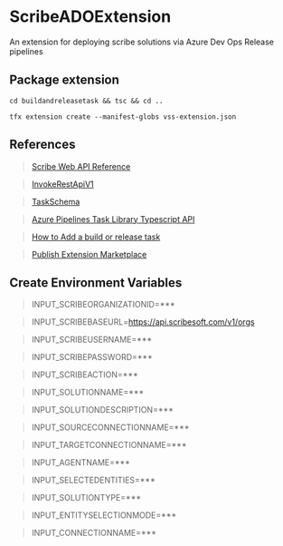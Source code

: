# ScribeADOExtension
An extension for deploying scribe solutions via Azure Dev Ops Release pipelines

## Package extension
`cd buildandreleasetask && tsc && cd ..`

`tfx extension create --manifest-globs vss-extension.json`

## References

 > [Scribe Web API Reference](https://dev.scribesoft.com/en/main/reference)
 
 > [InvokeRestApiV1](https://github.com/microsoft/azure-pipelines-tasks/blob/master/Tasks/InvokeRestApiV1/task.json)
 
 > [TaskSchema](https://raw.githubusercontent.com/Microsoft/azure-pipelines-task-lib/master/tasks.schema.json)

 > [Azure Pipelines Task Library Typescript API](https://github.com/microsoft/azure-pipelines-task-lib/blob/master/node/docs/azure-pipelines-task-lib.md)

 > [How to Add a build or release task](https://docs.microsoft.com/en-us/azure/devops/extend/develop/add-build-task?view=azure-devops)

 > [Publish Extension Marketplace](https://marketplace.visualstudio.com/manage/publishers)

 ## Create Environment Variables

> INPUT_SCRIBEORGANIZATIONID=***

> INPUT_SCRIBEBASEURL=https://api.scribesoft.com/v1/orgs

> INPUT_SCRIBEUSERNAME=***

> INPUT_SCRIBEPASSWORD=***

> INPUT_SCRIBEACTION=***

> INPUT_SOLUTIONNAME=***

> INPUT_SOLUTIONDESCRIPTION=***

> INPUT_SOURCECONNECTIONNAME=***

> INPUT_TARGETCONNECTIONNAME=***

> INPUT_AGENTNAME=***

> INPUT_SELECTEDENTITIES=***

> INPUT_SOLUTIONTYPE=***

> INPUT_ENTITYSELECTIONMODE=***

> INPUT_CONNECTIONNAME=***

